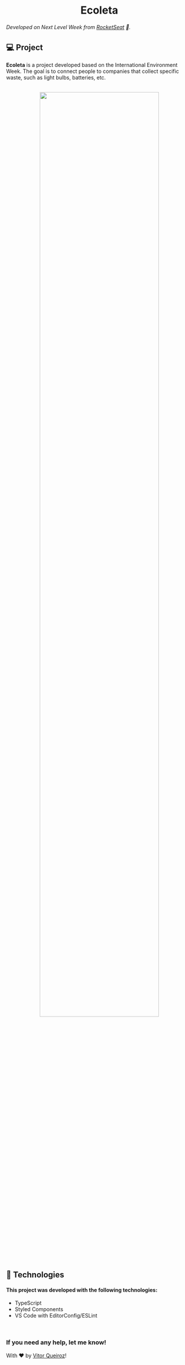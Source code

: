 
 
 <h1 align="center">Ecoleta</h1>
 
###### Developed on Next Level Week from [RocketSeat](https://rocketseat.com.br) :rocket:.

## :computer: Project
__Ecoleta__ is a project developed based on the International Environment Week. The goal is to connect people to companies that collect specific waste, such as light bulbs, batteries, etc.
</br>
</br>
<p align="center">
<img src="https://raw.githubusercontent.com/vitorqueirosz/nlw-01/94e2e60bb155332dc9057e073c62f1a4a87cde77/server/uploads/Ecoleta%20(Booster).svg" heigth="20%" width="80%">
</p>
</br>

## :rocket: Technologies

#### This project was developed with the following technologies:

- TypeScript
- Styled Components
- VS Code with EditorConfig/ESLint

<br/>


<h3>If you need any help, let me know!</h3>

With ♥ by [Vitor Queiroz](https://www.linkedin.com/in/vitor-queiroz-4b32131a3/)!
